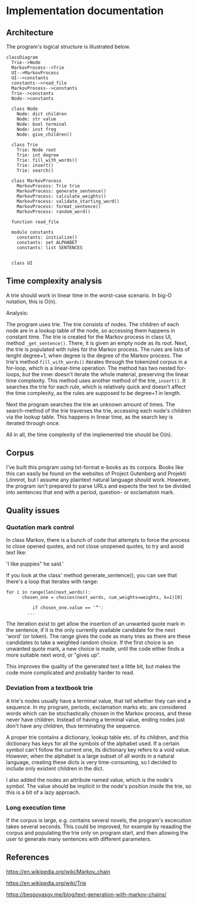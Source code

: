 # Implementation documentation
## Architecture
The program's logical structure is illustrated below.

```mermaid
classDiagram
  Trie-->Node
  MarkovProcess-->Trie
  UI-->MarkovProcess
  UI-->constants
  constants-->read_file
  MarkovProcess-->constants
  Trie-->constants
  Node-->constants

  class Node
    Node: dict children
    Node: str value
    Node: bool terminal
    Node: inst freq
    Node: give_children()
    
  class Trie
    Trie: Node root
    Trie: int degree
    Trie: fill_with_words()
    Trie: insert()
    Trie: search()
  
  class MarkovProcess
    MarkovProcess: Trie trie
    MarkovProcess: generate_sentence()
    MarkovProcess: calculate_weights()
    MarkovProcess: validate_starting_word()
    MarkovProcess: format_sentence()
    MarkovProcess: random_word()
    
  function read_file
  
  module constants
    constants: initialize()
    constants: set ALPHABET
    constants: list SENTENCES
  
    
  class UI
  ```

## Time complexity analysis
A trie should work in linear time in the worst-case scenario. In big-O notation, this is O(n).

Analysis:

The program uses trie. The trie consists of nodes. The children of each node are in a lookup table of the node, so accessing them happens in constant time. The trie is created for the Markov process in class UI, method `_get_sentence()`. There, it is given an empty node as its root. Next, the trie is populated with rules for the Markov process. The rules are lists of lenght degree+1, when degree is the degree of the Markov process. The trie's method `fill_with_words()` iterates through the tokenized corpus in a for-loop, which is a linear-time operation. The method has two nested for-loops, but the inner doesn't iterate the whole material, preserving the linear time complexity. This method uses another method of the trie, `insert()`. It searches the trie for each rule, which is relatively quick and doesn't affect the time complexity, as the rules are supposed to be degree+1 in length.

Next the program searches the trie an unknown amount of times. The search-method of the trie traverses the trie, accessing each node's children via the lookup table. This happens in linear time, as the search key is iterated through once.

All in all, the time complexity of the implemented trie should be O(n).

## Corpus
I've built this program using txt-format e-books as its corpora. Books like this can easily be found on the websites of Project Gutenberg and Projekti Lönnrot, but I assume any plaintext natural language should work. However, the program isn't prepared to parse URLs and expects the text to be divided into sentences that end with a period, question- or exclamatoin mark.

## Quality issues

### Quotation mark control
In class Markov, there is a bunch of code that attempts to force the process to close opened quotes, and not close unopened quotes, to try and avoid text like:

'I like puppies" he said.'

If you look at the class' method generate_sentence(), you can see that there's a loop that iterates with range:

```
for i in range(len(next_words)):
      chosen_one = choices(next_words, cum_weights=weights, k=1)[0]
                
          if chosen_one.value == '“':
		...
```
The iteration exist to get allow the insertion of an unwanted quote mark in the sentence, if it is the only currently available candidate for the next 'word' (or token). The range gives the code as many tries as there are these candidates to take a weighted random choice. If the first choice is an unwanted quote mark, a new choice is made, until the code either finds a more suitable next word, or  "gives up".

This improves the quality of the generated text a little bit, but makes the code more complicated and probably harder to read.

### Deviation from a textbook trie
A trie's nodes usually have a terminal value, that tell whether they can end a sequence. In my program, periods, exclamation marks etc. are considered words which can be stochastically chosen in the Markov process, and these never have children. Instead of having a terminal value, ending nodes just don't have any children, thus terminating the sequence.

A proper trie contains a dictionary, lookup table etc. of its children, and this dictionary has keys for all the symbols of the alphabet used. If a certain symbol can't follow the current one, its dictionary key refers to a void value. However, when the alphabet is a large subset of all words in a natural language, creating these dicts is very time-consuming, so I decided to include only existent children in the dict.

I also added the nodes an attribute named value, which is the node's symbol. The value should be implicit in the node's position inside the trie, so this is a bit of a lazy approach.

### Long execution time
If the corpus is large, e.g. contains several novels, the program's excecution takes several seconds. This could be improved, for example by reaading the corpus and populating the trie only on program start, and then allowing the user to generate many sentences with different parameters.

## References
https://en.wikipedia.org/wiki/Markov_chain

https://en.wikipedia.org/wiki/Trie

https://bespoyasov.me/blog/text-generation-with-markov-chains/
